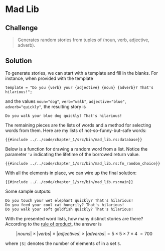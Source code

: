 # Mad Lib

## Challenge

> Generates random stories from tuples of (noun, verb, adjective, adverb).

## Solution

To generate stories, we can start with a template and fill in the blanks. For instance, when provided
with the template

```rust,noplayground
template = "Do you {verb} your {adjective} {noun} {adverb}? That's hilarious!";
```
and the values `noun="dog"`, `verb="walk"`, `adjective="blue"`, `adverb="quickly"`, the resulting
story is

```
Do you walk your blue dog quickly? That's hilarious!
```

The remaining pieces are the lists of words and a method for selecting words from them.
Here are my lists of not-so-funny-but-safe words:

```rust,noplayground
{{#include ../../code/chapter_1/src/bin/mad_lib.rs:database}}
```

Below is a function for drawing a random word from a list.
Notice the parameter `'a` indicating the lifetime of the borrowed return value.

```rust,noplayground
{{#include ../../code/chapter_1/src/bin/mad_lib.rs:fn_random_choice}}
```

With all the elements in place, we can wire up the final solution:

```rust,noplayground
{{#include ../../code/chapter_1/src/bin/mad_lib.rs:main}}
```

Some sample outputs:

```
Do you touch your wet elephant quickly? That's hilarious!
Do you feed your cool cat hungrily? That's hilarious!
Do you walk your soft goldfish quickly? That's hilarious!
```

With the presented word lists, how many distinct stories are there?
According to the [rule of product](https://en.wikipedia.org/wiki/Rule_of_product), the answer is

$$
|nouns| \times |verbs| \times |adjectives| \times |adverbs|
= 5 \times 5 \times 7 \times 4 \
= 700
$$

where `|S|` denotes the number of elements of in a set `S`.
